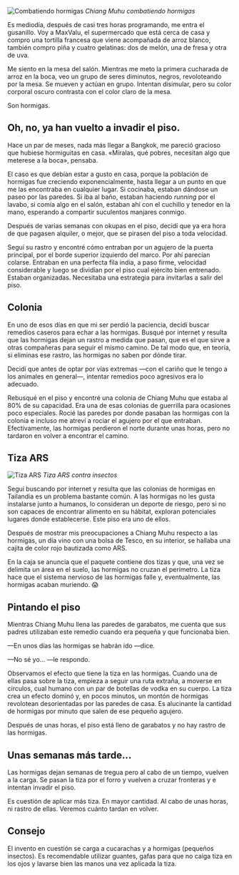 ![Combatiendo hormigas](https://lh3.googleusercontent.com/mDSsmgIEjIj1m0I6IhqYTpTrLMp9t4YZsLKmy7c3N0301ngSDE4uFsKddegbRDtRsEZz-_YkG-GhsqniW3zGjyLVwkJUgHQoYKaYH7AjfFgdho5qt2Gj2qsrJlRGVmtRBeNqT9tFy8n4xmWE3vNk-BScMtXFPyTuxHHhdwytZgHKUyz4M-ezhhketizN0PoWn8Bno6p-wUoxYIVKiYGzOpku08Hs7P4etQalA6RpomGGJS7dKWQxs1HrxlNLo4jgLTjv2m0lBkcGyTChlZlAQpq8OnqGqDGwbbB_ADDSiGixZwp_9gxqut9xut4NHUq6-KxXk93Y76y8Qo9JaYWyprbkbX82yTPssUl5fdQaYqvLpFr37bt_H297kw6wuBu8VDQ7C5mFJtFvGU7oaBndSFBOwjLj_Yhhh79mfRCCw9fDItQWpwCS4-_ZNaxcfVJ_be2BCVzrXxLpAXJh48qhvQXVceRDF1PZ5GhN-1iyYX5gvrTRTOEoNj7fHhBS1WeBpr2VcgKHSJH1xRIYRVqGEE5eh7SwmmuSWJ38x8IDiGqJagJAl_RTXZSMHlLnEoOcVHal1IoT2p7EIT-P-UulXWJJelzxNoWZYHXRvxW7uS8eYStR3EubomhjI90S6ImDxPnnjijtBiKtAVdjRJe1diDztb297kM0IwN1f4W9Lyk0XWOhT45LkkFLR7F_icNbpvTgpmginP3B7jXfmREB6higL3yikd5JgFEpzoX_fHSFQH8x=w616-h821-no)
*Chiang Muhu combatiendo hormigas*

Es mediodía, después de casi tres horas programando, me entra el gusanillo. Voy a MaxValu, el supermercado que está cerca de casa y compro una tortilla francesa que viene acompañada de arroz blanco, también compro piña y cuatro gelatinas: dos de melón, una de fresa y otra de uva.

Me siento en la mesa del salón. Mientras me meto la primera cucharada de arroz en la boca, veo un grupo de seres diminutos, negros, revoloteando por la mesa. Se mueven y actúan en grupo. Intentan disimular, pero su color corporal oscuro contrasta con el color claro de la mesa.

Son hormigas. 

## Oh, no, ya han vuelto a invadir el piso.

Hace un par de meses, nada más llegar a Bangkok, me pareció gracioso que hubiese hormiguitas en casa. «Míralas, qué pobres, necesitan algo que meterese a la boca», pensaba.

El caso es que debían estar a gusto en casa, porque la población de hormigas fue creciendo exponencialmente, hasta llegar a un punto en que me las encontraba en cualquier lugar. Si cocinaba, estaban dándose un paseo por las paredes. Si iba al baño, estaban haciendo *running* por el lavabo, si comía algo en el salón, estaban ahí con el cuchillo y tenedor en la mano, esperando a compartir suculentos manjares conmigo. 

Después de varias semanas con okupas en el piso, decidí que ya era hora de que pagasen alquiler, o mejor, que se pirasen del piso a toda velocidad. 

Seguí su rastro y encontré cómo entraban por un agujero de la puerta principal, por el borde superior izquierdo del marco. Por ahí parecían colarse. Entraban en una perfecta fila india, a paso firme, velocidad considerable y luego se dividían por el piso cual ejército bien entrenado. Estaban organizadas. Necesitaba una estrategia para invitarlas a salir del piso.

## Colonia

En uno de esos días en que mi ser perdió la paciencia, decidí buscar remedios caseros para echar a las hormigas. Busqué por internet y resulta que las hormigas dejan un rastro a medida que pasan, que es el que sirve a otras compañeras para seguir el mismo camino. De tal modo que, en teoría, si eliminas ese rastro, las hormigas no saben por dónde tirar. 

Decidí que antes de optar por vías extremas —con el cariño que le tengo a los animales en general—, intentar remedios poco agresivos era lo adecuado.

Rebusqué en el piso y encontré una colonia de Chiang Muhu que estaba al 80% de su capacidad. Era una de esas colonias de guerrilla para ocasiones poco especiales. Rocié las paredes por donde pasaban las hormigas con la colonia e incluso me atreví a rociar el agujero por el que entraban. Efectivamente, las hormigas perdieron el norte durante unas horas, pero no tardaron en volver a encontrar el camino.

## Tiza ARS

![Tiza ARS](https://lh3.googleusercontent.com/4XeyJSgUWEMzP-NwzivtH1KfRB70GQBCtRw51zYagAxnTgJRe9T0huuEc6XF42xnnQGuGUFafo43Wb5Q7XF29R7g-cPijbevbBz5fT2ocnweH-uYENOvqF25IfB_XZQdQOTQolrtpeVkPMNrIlb8ucpy0_UQGBqkcLWgOv67F7iYKPP0rQFOhVCfLntLXr3FPH8oCPGaT96-O8RU9S711FvlQuFRPckX9SSLx_yJURSvhDvNJBLr9NqXaZI3D765hXws6SMj7njEu1Ij3R9HTHdDboJ9lAPXJcI0cRwgk2FyjD8NpbU47EbJaqZDMCTJk7Nrj9KH_GtbwebL_2Bh76nol5PkuIv19keTQGbG6U0xGhPdF0zLAptbB5SI38fvc1WMFY4vnuzVjRVmhmNYK6EmSwyaAxcme1BcDOsMak-qIXHWUSBtilWaxKFFEjX6xyEzrzi94ZKMIlwWXfkDflTWqEVZ7w48go9MbNGSAOhPlxslaizriLBnPEFxnq6hTnpFnzqibJLG7_yxHwg-pd9gVAK4oNH9JqDkP9z7rfMQnAmx5gzd07yGi7XehdEMXqxFvr2A1-xcBc72m3fzkiCUgMqyT6CmxCvmVsUXbTWWJkPm0Xf-_MmSmqYgC1Ey3tl-GJNT9KgJf6FhbpBHf5gcLgfpDSRJ0eYZMi8hq5OHe_fQmII4Rp1MVSy6FXkAT-kQ1Jvx-cd6-GIHfs_XSIM7wVPOZMN9LTXqXc9HvYGbV-r9=w616-h821-no)
*Tiza ARS contra insectos*

Seguí buscando por internet y resulta que las colonias de hormigas en Tailandia es un problema bastante común. A las hormigas no les gusta instalarse junto a humanos, lo consideran un deporte de riesgo, pero si no son capaces de encontrar alimento en su hábitat, exploran potenciales lugares donde establecerse. Este piso era uno de ellos. 

Después de mostrar mis preocupaciones a Chiang Muhu respecto a las hormigas, un día vino con una bolsa de Tesco, en su interior, se hallaba una cajita de color rojo bautizada como ARS.

En la caja se anuncia que el paquete contiene dos tizas y que, una vez se delimita un área en el suelo, las hormigas no cruzan el perímetro. La tiza hace que el sistema nervioso de las hormigas falle y, eventualmente, las hormigas acaban muriendo. 😱

## Pintando el piso

Mientras Chiang Muhu llena las paredes de garabatos, me cuenta que sus padres utilizaban este remedio cuando era pequeña y que funcionaba bien. 

—En unos días las hormigas se habrán ido —dice.

—No sé yo... —le respondo.

Observamos el efecto que tiene la tiza en las hormigas. Cuando una de ellas pasa sobre la tiza, empieza a seguir una ruta extraña, a moverse en círculos, cual humano con un par de botellas de vodka en su cuerpo. La tiza crea un efecto dominó y, en pocos minutos, un montón de hormigas revolotean desorientadas por las paredes de casa. Es alucinante la cantidad de hormigas por minuto que salen de ese pequeño agujero. 

Después de unas horas, el piso está lleno de garabatos y no hay rastro de las hormigas. 

## Unas semanas más tarde...

Las hormigas dejan semanas de tregua pero al cabo de un tiempo, vuelven a la carga. Se pasan la tiza por el forro y vuelven a cruzar fronteras y e intentan invadir el piso. 

Es cuestión de aplicar más tiza. En mayor cantidad. Al cabo de unas horas, ni rastro de ellas. Veremos cuánto tardan en volver.

## Consejo

El invento en cuestión se carga a cucarachas y a hormigas (pequeños insectos). Es recomendable utilizar guantes, gafas para que no caiga tiza en los ojos y lavarse bien las manos una vez aplicada la tiza. 